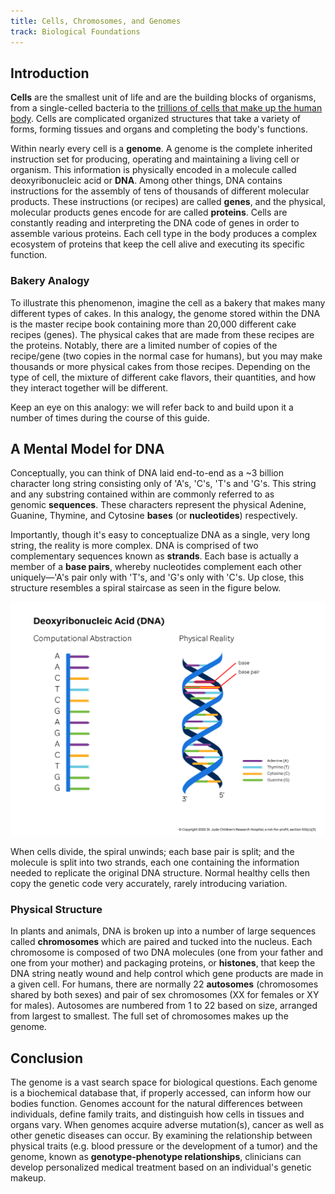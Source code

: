 ```yaml
---
title: Cells, Chromosomes, and Genomes
track: Biological Foundations
---
```


## Introduction

**Cells** are the smallest unit of life and are the building blocks of organisms, from a
single-celled bacteria to the [trillions of cells that make up the human
body](https://journals.plos.org/plosbiology/article?id=10.1371/journal.pbio.1002533).
Cells are complicated organized structures that take a variety of forms, forming tissues
and organs and completing the body's functions.

Within nearly every cell is a **genome**. A genome is the complete inherited instruction
set for producing, operating and maintaining a living cell or organism. This information
is physically encoded in a molecule called deoxyribonucleic acid or **DNA**. Among other
things, DNA contains instructions for the assembly of tens of thousands of different
molecular products. These instructions (or recipes) are called **genes**, and the
physical, molecular products genes encode for are called **proteins**. Cells are
constantly reading and interpreting the DNA code of genes in order to assemble various
proteins. Each cell type in the body produces a complex ecosystem of proteins that keep
the cell alive and executing its specific function.

### Bakery Analogy

To illustrate this phenomenon, imagine the cell as a bakery that makes many different
types of cakes. In this analogy, the genome stored within the DNA is the master recipe
book containing more than 20,000 different cake recipes (genes). The physical cakes that
are made from these recipes are the proteins. Notably, there are a limited number of
copies of the recipe/gene (two copies in the normal case for humans), but you may make
thousands or more physical cakes from those recipes. Depending on the type of cell, the
mixture of different cake flavors, their quantities, and how they interact together will
be different.

Keep an eye on this analogy: we will refer back to and build upon it a number of times
during the course of this guide.

## A Mental Model for DNA 

Conceptually, you can think of DNA laid end-to-end as a ~3 billion character long string
consisting only of 'A's, 'C's, 'T's and 'G's. This string and any substring contained
within are commonly referred to as genomic **sequences**. These characters represent the
physical Adenine, Guanine, Thymine, and Cytosine **bases** (or **nucleotides**)
respectively.

Importantly, though it's easy to conceptualize DNA as a single, very long
string, the reality is more complex. DNA is comprised of two complementary sequences
known as **strands**. Each base is actually a member of a **base pairs**, whereby
nucleotides complement each other uniquely—'A's pair only with 'T's, and 'G's only with
'C's. Up close, this structure resembles a spiral staircase as seen in the figure below.

![Figure showing computational model and then physical helix for DNA](../images/1.1-DNA.jpg)

When cells divide, the spiral unwinds; each base pair is split; and the molecule is
split into two strands, each one containing the information needed to replicate the
original DNA structure. Normal healthy cells then copy the genetic code very accurately,
rarely introducing variation.

### Physical Structure

In plants and animals, DNA is broken up into a number of large sequences
called **chromosomes** which are paired and tucked into the nucleus. Each chromosome is
composed of two DNA molecules (one from your father and one from your mother) and
packaging proteins, or **histones**, that keep the DNA string neatly wound and help
control which gene products are made in a given cell. For humans, there are normally
22 **autosomes** (chromosomes shared by both sexes) and pair of sex chromosomes (XX for
females or XY for males). Autosomes are numbered from 1 to 22 based on size, arranged
from largest to smallest. The full set of chromosomes makes up the genome.

## Conclusion

The genome is a vast search space for biological questions. Each genome is a biochemical
database that, if properly accessed, can inform how our bodies function. Genomes account
for the natural differences between individuals, define family traits, and distinguish
how cells in tissues and organs vary. When genomes acquire adverse mutation(s), cancer
as well as other genetic diseases can occur. By examining the relationship between
physical traits (e.g. blood pressure or the development of a tumor) and the genome,
known as **genotype-phenotype relationships**, clinicians can develop personalized
medical treatment based on an individual's genetic makeup.
